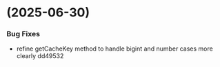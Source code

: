 #  (2025-06-30)


### Bug Fixes

* refine getCacheKey method to handle bigint and number cases more clearly dd49532



